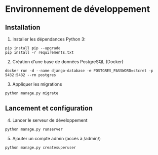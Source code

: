 # Environnement de développement

## Installation
1. Installer les dépendances Python 3:
```
pip install pip --upgrade
pip install -r requirements.txt
```
2. Création d'une base de données PostgreSQL (Docker)
```
docker run -d --name django-database -e POSTGRES_PASSWORD=s3cret -p 5432:5432 --rm postgres
```
3. Appliquer les migrations
```
python manage.py migrate
```

## Lancement et configuration
4. Lancer le serveur de développement
```
python manage.py runserver
```
5. Ajouter un compte admin (accès à /admin/)
```
python manage.py createsuperuser
```
